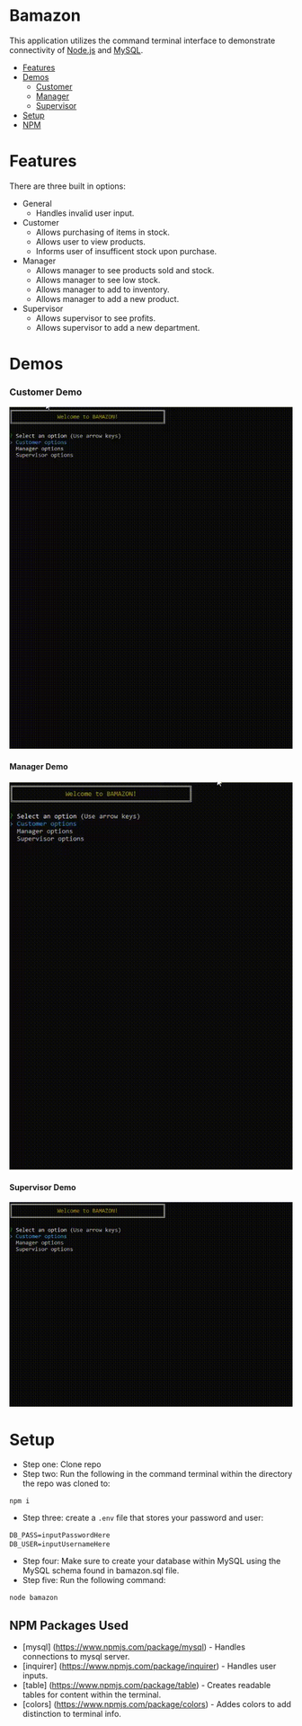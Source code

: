# Bamazon
This application utilizes the command terminal interface to demonstrate connectivity of [Node.js](https://nodejs.org/en/) and [MySQL](https://www.mysql.com/). 

* [Features](#features)
* [Demos](#demo)
    * [Customer](#customer)
    * [Manager](#manager)
    * [Supervisor](#supervisor)
* [Setup](#setup)
* [NPM](#npm)

# <a name="features"></a>Features

There are three built in options:

- General
    - Handles invalid user input.
- Customer
    - Allows purchasing of items in stock.
    - Allows user to view products.
    - Informs user of insufficent stock upon purchase.
- Manager
    - Allows manager to see products sold and stock.
    - Allows manager to see low stock.
    - Allows manager to add to inventory.
    - Allows manager to add a new product.
- Supervisor
    - Allows supervisor to see profits.
    - Allows supervisor to add a new department.

# <a name="demo"></a>Demos

### <a name="customer">Customer Demo
![Customer](/gifs/customer.gif)

#### <a name="manager">Manager Demo
![Manager](/gifs/manager.gif)

#### <a name="supervisor">Supervisor Demo
![Supervisor](/gifs/supervisor.gif)

# <a name="setup"></a>Setup

* Step one: Clone repo
* Step two: Run the following in the command terminal within the directory the repo was cloned to:
```
npm i
```
* Step three: create a `.env` file that stores your password and user:
```
DB_PASS=inputPasswordHere
DB_USER=inputUsernameHere
```
* Step four: Make sure to create your database within MySQL using the MySQL schema found in bamazon.sql file. 
* Step five: Run the following command:
```
node bamazon
```

## <a name="npm"></a>NPM Packages Used
* [mysql] (https://www.npmjs.com/package/mysql) - Handles connections to mysql server.
* [inquirer] (https://www.npmjs.com/package/inquirer) - Handles user inputs.
* [table] (https://www.npmjs.com/package/table) - Creates readable tables for content within the terminal.
* [colors] (https://www.npmjs.com/package/colors) - Addes colors to add distinction to terminal info.